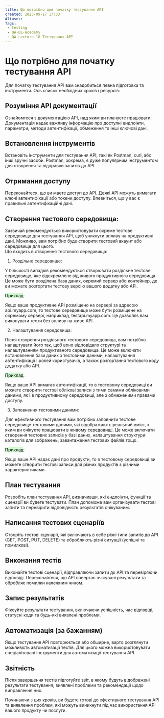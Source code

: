 ```yaml
---
title: Що потрібно для початку тестування API
created: 2023-09-17 17:33
Aliases:
Tags: 
 - testing
 - QA-DL-Academy
 - QA-Lecture-10_Тестування-АPІ
---
```

# Що потрібно для початку тестування API

Для початку тестування API вам знадобиться певна підготовка та інструменти. Ось список необхідних кроків і ресурсів:

## Розуміння API документації

Ознайомтеся з документацією API, над яким ви плануєте працювати. Документація надає важливу інформацію про доступні ендпоінти, параметри, методи автентифікації, обмеження та інші ключові дані.

## Встановлення інструментів

Встановіть інструменти для тестування API, такі як Postman, curl, або інші зручні засоби. Postman, зокрема, є дуже популярним інструментом для створення та відправки запитів до API.

## Отримання доступу

Переконайтеся, що ви маєте доступ до API. Деякі API можуть вимагати ключі автентифікації або токени доступу. Впевніться, що у вас є правильні автентифікаційні дані.

## Створення тестового середовища:

Зазвичай рекомендується використовувати окреме тестове середовище для тестування API, щоб уникнути впливу на продуктивні дані. Можливо, вам потрібно буде створити тестовий акаунт або середовище для цього.  
Що входить в створення тестового середовища:

1. Роздільне середовище:

У більшості випадків рекомендується створювати роздільне тестове середовище, яке відокремлене від живого продуктивного середовища. Це може бути розділена база даних, окремий сервер або контейнер, де ви можете розгортати тестову версію вашого додатку або API.

<mark style="background: #BBFABBA6;">Приклад</mark>:

Якщо ваше продуктивне API розміщено на сервері за адресою api.myapp.com, то тестове середовище може бути розміщене на окремому сервері, наприклад, testapi.myapp.com. Це дозволяє вам виконувати тести без впливу на живе API.

2. Налаштування середовища:

Після створення роздільного тестового середовища, вам потрібно налаштувати його так, щоб воно відповідало структурі та налаштуванням продуктивного середовища. Це може включати встановлення бази даних з тестовими даними, налаштування автентифікації і ролей користувачів, а також розгортання тестового коду додатку або API.

<mark style="background: #BBFABBA6;">Приклад</mark>:

Якщо ваше API вимагає автентифікації, то в тестовому середовищі ви можете створити тестові облікові записи з тими самими обліковими даними, як і в продуктивному середовищі, але з обмеженими правами доступу.

3. Заповнення тестовими даними:

Для ефективного тестування вам потрібно заповнити тестове середовище тестовими даними, які відображають реальний вміст, з яким ви очікуєте працювати в живому середовищі. Це може включати створення тестових записів у базі даних, налаштування структури каталогів для зображень, завантаження тестових файлів тощо.

<mark style="background: #BBFABBA6;">Приклад</mark>:

Якщо ваше API надає дані про продукти, то в тестовому середовищі ви можете створити тестові записи для різних продуктів з різними характеристиками.

## План тестування

Розробіть план тестування API, визначивши, які ендпоінти, функції та сценарії ви будете тестувати. План допоможе вам організувати тестові запити та перевірити відповідність результатів очікуваним.

## Написання тестових сценаріїв

Створіть тестові сценарії, які включають в себе різні типи запитів до API (GET, POST, PUT, DELETE) та обробляють різні ситуації (успішні та помилкові).

## Виконання тестів

Виконайте тестові сценарії, відправляючи запити до API та перевіряючи відповіді. Переконайтеся, що API повертає очікувані результати та обробляє помилки належним чином.

## Запис результатів

Фіксуйте результати тестування, включаючи успішність, час відповіді, статусні коди та будь-які виявлені проблеми.

## Автоматизація (за бажанням)

Якщо тестування API повторюється або обширне, варто розглянути можливість автоматизації тестів. Для цього можна використовувати спеціалізовані інструменти для автоматизації тестування API.

## Звітність

Після завершення тестів підготуйте звіт, в якому будуть відображені результати тестування, виявлені проблеми та рекомендації щодо виправлення них.

Починаючи з цих кроків, ви будете готові до ефективного тестування API та виявлення проблем, які можуть виникнути під час використання API вашого продукту чи послуги.